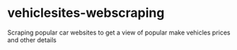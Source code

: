 # vehiclesites-webscraping
Scraping popular car websites to get a view of popular make vehicles prices and other details
